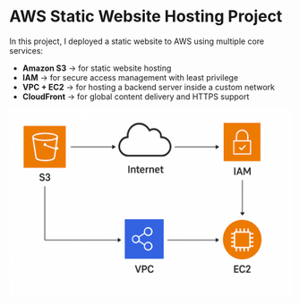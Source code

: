 # AWS Static Website Hosting Project

In this project, I deployed a static website to AWS using multiple core services:

- **Amazon S3** → for static website hosting 
- **IAM** → for secure access management with least privilege  
- **VPC + EC2** → for hosting a backend server inside a custom network  
- **CloudFront** → for global content delivery and HTTPS support  

![Alt text](Images/diagram.png)